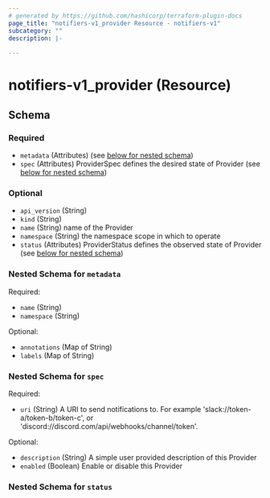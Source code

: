 ```yaml
---
# generated by https://github.com/hashicorp/terraform-plugin-docs
page_title: "notifiers-v1_provider Resource - notifiers-v1"
subcategory: ""
description: |-
  
---
```


# notifiers-v1_provider (Resource)





<!-- schema generated by tfplugindocs -->
## Schema

### Required

- `metadata` (Attributes) (see [below for nested schema](#nestedatt--metadata))
- `spec` (Attributes) ProviderSpec defines the desired state of Provider (see [below for nested schema](#nestedatt--spec))

### Optional

- `api_version` (String)
- `kind` (String)
- `name` (String) name of the Provider
- `namespace` (String) the namespace scope in which to operate
- `status` (Attributes) ProviderStatus defines the observed state of Provider (see [below for nested schema](#nestedatt--status))

<a id="nestedatt--metadata"></a>
### Nested Schema for `metadata`

Required:

- `name` (String)
- `namespace` (String)

Optional:

- `annotations` (Map of String)
- `labels` (Map of String)


<a id="nestedatt--spec"></a>
### Nested Schema for `spec`

Required:

- `uri` (String) A URI to send notifications to. For example 'slack://token-a/token-b/token-c',
or 'discord://discord.com/api/webhooks/channel/token'.

Optional:

- `description` (String) A simple user provided description of this Provider
- `enabled` (Boolean) Enable or disable this Provider


<a id="nestedatt--status"></a>
### Nested Schema for `status`
